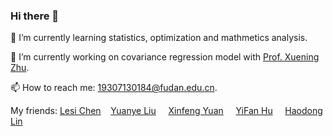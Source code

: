 ### Hi there 👋
🌱 I’m currently learning statistics, optimization and mathmetics analysis. 

🔭 I’m currently working on covariance regression model with [Prof. Xuening Zhu](https://xueningzhu.github.io/).

📫 How to reach me: 19307130184@fudan.edu.cn.



My friends: [Lesi Chen](https://truenobility303.github.io) &nbsp;&nbsp;   [Yuanye Liu](https://github.com/HenryLau7)  &nbsp; &nbsp; [Xinfeng Yuan](https://github.com/Joanna0123) &nbsp; &nbsp; [YiFan Hu](https://huyifan2001.github.io) &nbsp; &nbsp; [Haodong Lin](https://milanmarks.github.io)
<!--
**Name-less-King/Name-less-King** is a ✨ _special_ ✨ repository because its `README.md` (this file) appears on your GitHub profile.

Here are some ideas to get you started:

- 🔭 I’m currently working on 
- 🌱 I’m currently learning statistics.
- 💬 Ask me anything about the courses you are taking or you are going to take in School of Data Science, Fudan University.
- 📫 How to reach me: 'my_student_id'@fudan.edu.cn so long as you know it.

